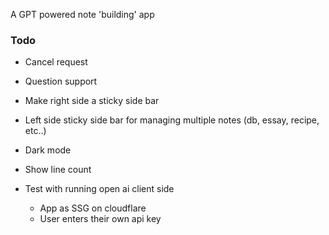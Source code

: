 A GPT powered note 'building' app 

### Todo 

- Cancel request

- Question support

- Make right side a sticky side bar

- Left side sticky side bar for managing multiple notes (db, essay, recipe, etc..)

- Dark mode

- Show line count

- Test with running open ai client side
    - App as SSG on cloudflare
    - User enters their own api key


